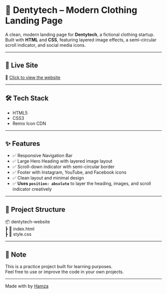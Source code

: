 # 🦷 Dentytech – Modern Clothing Landing Page

A clean, modern landing page for **Dentytech**, a fictional clothing startup.  
Built with **HTML** and **CSS**, featuring layered image effects, a semi-circular scroll indicator, and social media icons.

---

## 🚀 Live Site

🔗 [Click to view the website](https://dev-hamza01.github.io/dentytech-website/)

---

## 🛠️ Tech Stack

- HTML5
- CSS3
- Remix Icon CDN

---

## ✨ Features

- ✅ Responsive Navigation Bar
- ✅ Large Hero Heading with layered image layout
- ✅ Scroll-down indicator with semi-circular border
- ✅ Footer with Instagram, YouTube, and Facebook icons
- ✅ Clean layout and minimal design
- ✅ **Uses `position: absolute`** to layer the heading, images, and scroll indicator creatively

---

## 📁 Project Structure
📦 dentytech-website <br>
┣ 📄 index.html <br>
┣ 📄 style.css


---

## 🧠 Note

This is a practice project built for learning purposes.  
Feel free to use or improve the code in your own projects.

---

Made with by [Hamza](https://github.com/dev-Hamza01)


